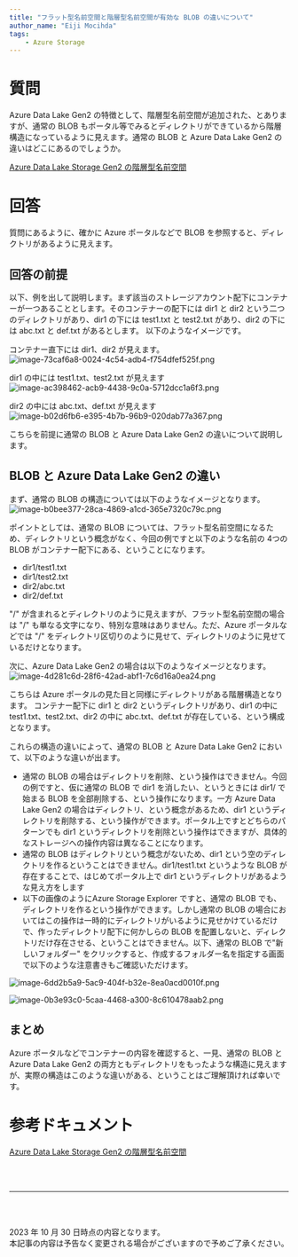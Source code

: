```yaml
---
title: "フラット型名前空間と階層型名前空間が有効な BLOB の違いについて"
author_name: "Eiji Mocihda"
tags:
    - Azure Storage
---
```


# 質問
Azure Data Lake Gen2 の特徴として、階層型名前空間が追加された、とありますが、通常の BLOB もポータル等でみるとディレクトリができているから階層構造になっているように見えます。通常の BLOB と Azure Data Lake Gen2 の違いはどこにあるのでしょうか。

[Azure Data Lake Storage Gen2 の階層型名前空間](https://learn.microsoft.com/ja-jp/azure/storage/blobs/data-lake-storage-namespace)

# 回答

質問にあるように、確かに Azure ポータルなどで BLOB を参照すると、ディレクトリがあるように見えます。

## 回答の前提
以下、例を出して説明します。まず該当のストレージアカウント配下にコンテナーが一つあることとします。そのコンテナーの配下には dir1 と dir2 という二つのディレクトリがあり、dir1 の下には test1.txt と test2.txt があり、dir2 の下には abc.txt と def.txt があるとします。
以下のようなイメージです。

コンテナー直下には dir1、dir2 が見えます。<br/>
![image-73caf6a8-0024-4c54-adb4-f754dfef525f.png]({{site.baseurl}}/media/2023/11/image-73caf6a8-0024-4c54-adb4-f754dfef525f.png)

dir1 の中には test1.txt、test2.txt が見えます<br/>
![image-ac398462-acb9-4438-9c0a-5712dcc1a6f3.png]({{site.baseurl}}/media/2023/11/image-ac398462-acb9-4438-9c0a-5712dcc1a6f3.png)

dir2 の中には abc.txt、def.txt が見えます<br/>
![image-b02d6fb6-e395-4b7b-96b9-020dab77a367.png]({{site.baseurl}}/media/2023/11/image-b02d6fb6-e395-4b7b-96b9-020dab77a367.png)

こちらを前提に通常の BLOB と Azure Data Lake Gen2 の違いについて説明します。

## BLOB と Azure Data Lake Gen2 の違い


まず、通常の BLOB の構造については以下のようなイメージとなります。<br/>
![image-b0bee377-28ca-4869-a1cd-365e7320c79c.png]({{site.baseurl}}/media/2023/11/image-b0bee377-28ca-4869-a1cd-365e7320c79c.png)

ポイントとしては、通常の BLOB については、フラット型名前空間になるため、ディレクトリという概念がなく、今回の例ですと以下のような名前の 4つの BLOB がコンテナー配下にある、ということになります。 


- dir1/test1.txt
- dir1/test2.txt
- dir2/abc.txt
- dir2/def.txt

"/" が含まれるとディレクトリのように見えますが、フラット型名前空間の場合は "/" も単なる文字になり、特別な意味はありません。ただ、Azure ポータルなどでは "/" をディレクトリ区切りのように見せて、ディレクトリのように見せているだけとなります。

次に、Azure Data Lake Gen2 の場合は以下のようなイメージとなります。<br/>
![image-4d281c6d-28f6-42ad-abf1-7c6d16a0ea24.png]({{site.baseurl}}/media/2023/11/image-4d281c6d-28f6-42ad-abf1-7c6d16a0ea24.png)


こちらは Azure ポータルの見た目と同様にディレクトリがある階層構造となります。
コンテナー配下に dir1 と dir2 というディレクトリがあり、dir1 の中に test1.txt、test2.txt、dir2 の中に abc.txt、def.txt が存在している、という構成となります。

これらの構造の違いによって、通常の BLOB と Azure Data Lake Gen2 において、以下のような違いが出ます。

- 通常の BLOB の場合はディレクトリを削除、という操作はできません。今回の例ですと、仮に通常の BLOB で dir1 を消したい、というときには dir1/ で始まる BLOB を全部削除する、という操作になります。一方 Azure Data Lake Gen2 の場合はディレクトリ、という概念があるため、dir1 というディレクトリを削除する、という操作ができます。ポータル上ですとどちらのパターンでも dir1 というディレクトリを削除という操作はできますが、具体的なストレージへの操作内容は異なることになります。
- 通常の BLOB はディレクトリという概念がないため、dir1 という空のディレクトリを作るということはできません。dir1/test1.txt というような BLOB が存在することで、はじめてポータル上で dir1 というディレクトリがあるような見え方をします
- 以下の画像のようにAzure Storage Explorer ですと、通常の BLOB でも、ディレクトリを作るという操作ができます。しかし通常の BLOB の場合においてはこの操作は一時的にディレクトリがいるように見せかけているだけで、作ったディレクトリ配下に何かしらの BLOB を配置しないと、ディレクトリだけ存在させる、ということはできません。以下、通常の BLOB で"新しいフォルダー" をクリックすると、作成するフォルダー名を指定する画面で以下のような注意書きもご確認いただけます。

![image-6dd2b5a9-5ac9-404f-b32e-8ea0acd0010f.png]({{site.baseurl}}/media/2023/11/image-6dd2b5a9-5ac9-404f-b32e-8ea0acd0010f.png)

![image-0b3e93c0-5caa-4468-a300-8c610478aab2.png]({{site.baseurl}}/media/2023/11/image-0b3e93c0-5caa-4468-a300-8c610478aab2.png)

## まとめ
Azure ポータルなどでコンテナーの内容を確認すると、一見、通常の BLOB と Azure Data Lake Gen2 の両方ともディレクトリをもったような構造に見えますが、実際の構造はこのような違いがある、ということはご理解頂ければ幸いです。


# 参考ドキュメント
[Azure Data Lake Storage Gen2 の階層型名前空間](https://learn.microsoft.com/ja-jp/azure/storage/blobs/data-lake-storage-namespace)

<br>
<br>

---

<br>
<br>

2023 年 10 月 30 日時点の内容となります。<br>
本記事の内容は予告なく変更される場合がございますので予めご了承ください。

<br>
<br>